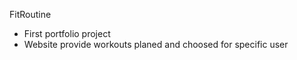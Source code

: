 FitRoutine

- First portfolio project
- Website provide workouts planed and choosed for specific user
